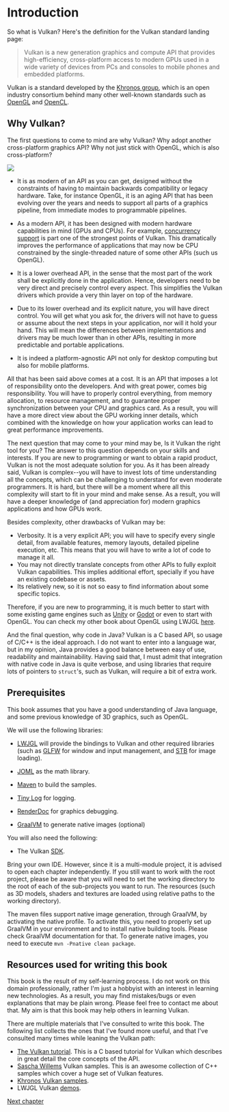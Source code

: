 # Introduction

So what is Vulkan? Here's the definition for the Vulkan standard landing page:

> Vulkan is a new generation graphics and compute API that provides high-efficiency,
> cross-platform access to modern GPUs used in a wide variety of devices from PCs and consoles to mobile phones and embedded platforms.

Vulkan is a standard developed by the [Khronos group](https://www.khronos.org/),
which is an open industry consortium behind many other well-known standards such as [OpenGL](https://www.khronos.org/opengl/) and [OpenCL](https://www.khronos.org/opencl/).

## Why Vulkan?

The first questions to come to mind are why Vulkan? Why adopt another cross-platform graphics API? Why not just stick with OpenGL, which is also cross-platform?

[![](https://imgs.xkcd.com/comics/standards.png)](https://xkcd.com/927/)

- It is as modern of an API as you can get, designed without the constraints of having to maintain backwards compatibility or legacy hardware.
  Take, for instance OpenGL,
  it is an aging API that has been evolving over the years and needs to support all parts of a graphics pipeline,
  from immediate modes to programmable pipelines.

- As a modern API, it has been designed with modern hardware capabilities in mind (GPUs and CPUs).
  For example, [concurrency support](https://en.wikipedia.org/wiki/Concurrency_(computer_science)) is part one of the strongest points of Vulkan.
  This dramatically improves the performance of applications that may now be CPU constrained by the single-threaded nature of some other APIs (such us OpenGL).

- It is a lower overhead API, in the sense that the most part of the work shall be explicitly done in the application.
  Hence, developers need to be very direct and precisely control every aspect.
  This simplifies the Vulkan drivers which provide a very thin layer on top of the hardware.

- Due to its lower overhead and its explicit nature, you will have direct control.
  You will get what you ask for, the drivers will not have to guess or assume about the next steps in your application, nor will it hold your hand.
  This will mean the differences between implementations and drivers may be much lower than in other APIs,
  resulting in more predictable and portable applications.

- It is indeed a platform-agnostic API not only for desktop computing but also for mobile platforms.

All that has been said above comes at a cost.
It is an API that imposes a lot of responsibility onto the developers.
And with great power, comes big responsibility.
You will have to properly control everything, from memory allocation, to resource management,
and to guarantee proper synchronization between your CPU and graphics card.
As a result, you will have a more direct view about the GPU working inner details,
which combined with the knowledge on how your application works can lead to great performance improvements.

The next question that may come to your mind may be, Is it Vulkan the right tool for you?
The answer to this question depends on your skills and interests.
If you are new to programming or want to obtain a rapid product, Vulkan is not the most adequate solution for you.
As it has been already said, Vulkan is complex--you will have to invest lots of time understanding all the concepts,
which can be challenging to understand for even moderate programmers.
It is hard, but there will be a moment where all this complexity will start to fit in your mind and make sense.
As a result, you will have a deeper knowledge of (and appreciation for) modern graphics applications and how GPUs work.

Besides complexity, other drawbacks of Vulkan may be:

- Verbosity.
  It is a very explicit API;
  you will have to specify every single detail, from available features, memory layouts,
  detailed pipeline execution, etc. This means that you will have to write a lot of code to manage it all.
- You may not directly translate concepts from other APIs to fully exploit Vulkan capabilities.
  This implies additional effort, specially if you have an existing codebase or assets.
- Its relatively new, so it is not so easy to find information about some specific topics.

Therefore, if you are new to programming,
it is much better to start with some existing game engines such as [Unity](https://unity.com) or [Godot](https://godotengine.org/) or even to start with OpenGL.
You can check my other book about OpenGL using LWJGL [here](https://ahbejarano.gitbook.io/lwjglgamedev/).

And the final question, why code in Java?
Vulkan is a C based API, so usage of C/C++ is the ideal approach.
I do not want to enter into a language war, but in my opinion, Java provides a good balance between easy of use, readability and maintainability.
Having said that, I must admit that integration with native code in Java is quite verbose,
and using libraries that require lots of pointers to `struct`'s, such as Vulkan, will require a bit of extra work.

## Prerequisites

This book assumes that you have a good understanding of Java language, and some previous knowledge of 3D graphics, such as OpenGL. 

We will use the following libraries:

- [LWJGL](https://www.lwjgl.org/) will provide the bindings to Vulkan and other required libraries
  (such as [GLFW](https://www.glfw.org/) for window and input management, and [STB](https://github.com/nothings/stb) for image loading).

- [JOML](https://github.com/JOML-CI/JOML) as the math library.

- [Maven](http://maven.apache.org/) to build the samples.

- [Tiny Log](https://tinylog.org/) for logging.

- [RenderDoc](https://renderdoc.org/) for graphics debugging.

- [GraalVM](https://www.graalvm.org) to generate native images (optional)

You will also need the following:

- The Vulkan [SDK](https://vulkan.lunarg.com/).

Bring your own IDE.
However, since it is a multi-module project, it is advised to open each chapter independently.
If you still want to work with the root project,
please be aware that you will need to set the working directory to the root of each of the sub-projects you want to run.
The resources (such as 3D models, shaders and textures are loaded using relative paths to the working directory).

The maven files support native image generation, through GraalVM, by activating the native profile.
To activate this, you need to properly set up GraalVM in your environment and to install native building tools.
Please check GraalVM documentation for that.
To generate native images, you need to execute `mvn -Pnative clean package`.

## Resources used for writing this book

This book is the result of my self-learning process.
I do not work on this domain professionally, rather I'm just a hobbyist with an interest in learning new technologies.
As a result, you may find mistakes/bugs or even explanations that may be plain wrong.
Please feel free to contact me about that.
My aim is that this book may help others in learning Vulkan.

There are multiple materials that I've consulted to write this book.
The following list collects the ones that I've found more useful, and that I've consulted many times while leaning the Vulkan path:

- [The Vulkan tutorial](https://vulkan-tutorial.com/). This is a C based tutorial for Vulkan which describes in great detail the core concepts of the API.
- [Sascha Willems](https://github.com/SaschaWillems/Vulkan) Vulkan samples. This is an awesome collection of C++ samples which cover a huge set of Vulkan features.
- [Khronos Vulkan samples](https://github.com/KhronosGroup/Vulkan-Samples).
- LWJGL Vulkan [demos](https://github.com/LWJGL/lwjgl3-demos/tree/master/src/org/lwjgl/demo/vulkan).

[Next chapter](../chapter-01/chapter-01.md)
